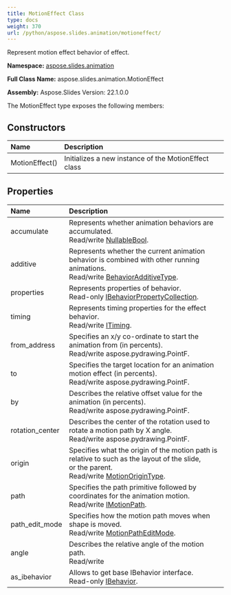 ```yaml
---
title: MotionEffect Class
type: docs
weight: 370
url: /python/aspose.slides.animation/motioneffect/
---
```


Represent motion effect behavior of effect.

**Namespace:** [aspose.slides.animation](/python/aspose.slides.animation/)

**Full Class Name:** aspose.slides.animation.MotionEffect

**Assembly:**  Aspose.Slides Version: 22.1.0.0

The MotionEffect type exposes the following members:
## **Constructors**
|**Name**|**Description**|
| :- | :- |
|MotionEffect()|Initializes a new instance of the MotionEffect class|
## **Properties**
|**Name**|**Description**|
| :- | :- |
|accumulate|Represents whether animation behaviors are accumulated.<br/>            Read/write [NullableBool](/python/aspose.slides/nullablebool/).|
|additive|Represents whether the current animation behavior is combined with other running animations.<br/>            Read/write [BehaviorAdditiveType](/python/aspose.slides.animation/behavioradditivetype/).|
|properties|Represents properties of behavior.<br/>            Read-only [IBehaviorPropertyCollection](/python/aspose.slides.animation/ibehaviorpropertycollection/).|
|timing|Represents timing properties for the effect behavior.<br/>            Read/write [ITiming](/python/aspose.slides.animation/itiming/).|
|from_address|Specifies an x/y co-ordinate to start the animation from (in percents). <br/>            Read/write aspose.pydrawing.PointF.|
|to|Specifies the target location for an animation motion effect (in percents).<br/>            Read/write aspose.pydrawing.PointF.|
|by|Describes the relative offset value for the animation (in percents).<br/>            Read/write aspose.pydrawing.PointF.|
|rotation_center|Describes the center of the rotation used to rotate a motion path by X angle.<br/>            Read/write aspose.pydrawing.PointF.|
|origin|Specifies what the origin of the motion path is relative to such as the layout of the slide,<br/>            or the parent.<br/>            Read/write [MotionOriginType](/python/aspose.slides.animation/motionorigintype/).|
|path|Specifies the path primitive followed by coordinates for the animation motion.<br/>            Read/write [IMotionPath](/python/aspose.slides.animation/imotionpath/).|
|path_edit_mode|Specifies how the motion path moves when shape is moved.<br/>            Read/write [MotionPathEditMode](/python/aspose.slides.animation/motionpatheditmode/).|
|angle|Describes the relative angle of the motion path.<br/>            Read/write|
|as_ibehavior|Allows to get base IBehavior interface.<br/>            Read-only [IBehavior](/python/aspose.slides.animation/ibehavior/).|

